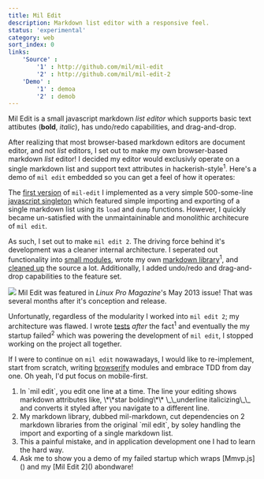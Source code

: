 ```yaml
---
title: Mil Edit
description: Markdown list editor with a responsive feel.
status: 'experimental'
category: web
sort_index: 0
links:
    'Source' :
        '1' : http://github.com/mil/mil-edit
        '2' : http://github.com/mil/mil-edit-2
    'Demo' :
        '1' : demoa
        '2' : demob
---
```

Mil Edit is a small javascript markdown _list editor_ which supports basic text attibutes (**bold**, _italic_), has undo/redo capabilities, and drag-and-drop. 

After realizing that most browser-based markdown editors are document editor, and not _list_ editors, I set out to make my own browser-based markdown _list_ editor!  I decided my editor would exclusivly operate on a single markdown list and support text attributes in hackerish-style<sup>1</sup>. Here's a demo of `mil edit` embedded so you can get a feel of how it operates:


<script type="text/javascript" src="2/js/lib/underscore.min.js"></script>

<script type="text/javascript" src="2/js/app/history.js"></script>
<script type="text/javascript" src="2/js/app/globals.js"></script>
<script type="text/javascript" src="2/js/app/util.js"></script>
<script type="text/javascript" src="2/js/app/mil_edit.template.js"></script>
<script type="text/javascript" src="2/js/app/mil_markdown.js"></script>
<script type="text/javascript" src="2/js/app/tree.js"></script>
<script type="text/javascript" src="2/js/app/interface.js"></script>
<script type="text/javascript" src="2/js/app/state.js"></script>
<script type="text/javascript" src="2/js/app/user_actions.js"></script>
<script type="text/javascript" src="2/js/app/keybindings.js"></script>
<script type="text/javascript" src="2/js/app/event_handlers.js"></script>
<script type="text/javascript" src="2/js/app/app.js"></script>
<script>
$(function() {
mil_edit.initialize();
//mil_edit.load_markdown([
//"- **Mil Edit** does things like:",
//"  * Indentation and Undentation",
//"  * **Bold** and _Italic_",
//"  * Undo and redo",
//"- Also: it supports _drag and drop_!",
//"  * **But** it's a little _buggy_",
//"  * :9"
//].join("\n"));
});
</script>

<link rel="stylesheet" href="2/css/style.css">

<div class='interface-demo'><div id="editor"></div></div>

The [first version]() of `mil-edit` I implemented as a very simple 500-some-line [javascript singleton](https://github.com/mil/mil-edit/blob/master/js/mil_edit.js) which featured simple importing and exporting of a single markdown list using its `load` and `dump` functions.  However, I quickly became un-satisfied with the unmaintaininable and monolithic architecure of `mil edit`.

As such, I set out to make `mil edit 2`. The driving force behind it's development was a cleaner internal architecture.  I seperated out functionality into [small modules](), wrote my own [markdown library](https://github.com/mil/mil-edit-2/blob/master/js/app/mil_markdown.js)<sup>1</sup>, and [cleaned up]() the source a lot. Additionally, I added undo/redo and drag-and-drop capabilities to the feature set.


<div class='captioned-image'>
<img src="/interfaces/Mil-Edit/featured-in-linux-pro-mag.png">
<span class='caption'>Mil Edit was featured in <i>Linux Pro Magazine</i>'s May 2013 issue! That was several months after it's conception and release.</span> 
</div>


Unfortunatly, regardless of the modularity I worked into `mil edit 2`; my architecture was flawed. I wrote [tests]() _after_ the fact<sup>1</sup> and eventually the my startup failed<sup>2</sup> which was powering the development of `mil edit`, I stopped working on the project all together.

If I were to continue on `mil edit` nowawadays, I would like to re-implement, start from scratch, writing [browserify]() modules and embrace TDD from day one. Oh yeah, I'd put focus on mobile-first.

<ol class='footnotes'>
<li>In `mil edit`, you edit one line at a time. The line your editing shows markdown attributes like, \*\*star bolding\*\* \_\_underline italicizing\_\_ and converts it styled after you navigate to a different line.</li>
<li>My markdown library, dubbed mil-markdown, cut dependencies on 2 markdown libraries from the original `mil edit`, by soley handling the import and exporting of a single markdown list.</li> 
<li>This a painful mistake, and in application development one I had to learn the hard way.</li>
<li>Ask me to show you a demo of my failed startup which wraps [Mmvp.js]() and my [Mil Edit 2]() abondware!</li>
</ol>
